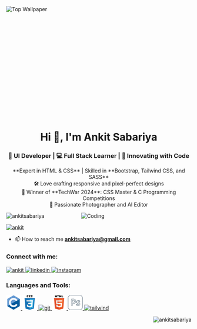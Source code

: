 <div style="display: flex; justify-content: center;">
  <img align="center" alt="Top Wallpaper" width="100%" height="300px" 
       src="https://i.pinimg.com/originals/fb/c6/f3/fbc6f31bd3b84159470b973aca7e0f97.gif" 
       style="object-fit: contain;">
</div>

<h1 align="center">Hi 👋, I'm Ankit Sabariya</h1>
<h3 align="center">🎨 UI Developer | 💻 Full Stack Learner | 🚀 Innovating with Code</h3>

<p align="center"> 
  **Expert in HTML & CSS** | Skilled in **Bootstrap, Tailwind CSS, and SASS**  
  <br>🛠️ Love crafting responsive and pixel-perfect designs  
  <br>🌟 Winner of **TechWar 2024**: CSS Master & C Programming Competitions  
  <br>📸 Passionate Photographer and AI Editor  
</p>

<img align="right" alt="Coding" width="300px" src="https://raw.githubusercontent.com/chiraag-kakar/chiraag-kakar/master/hadder.gif">

<p align="left"> 
  <img src="https://komarev.com/ghpvc/?username=ankitsabariya&label=Profile%20views&color=0e75b6&style=flat" alt="ankitsabariya" /> 
</p>

<p align="left"> 
  <a href="https://twitter.com/ankit" target="blank">
    <img src="https://img.shields.io/twitter/follow/ankit?logo=twitter&style=for-the-badge" alt="ankit" />
  </a> 
</p>

- 📫 How to reach me **ankitsabariya@gmail.com**

<h3 align="left">Connect with me:</h3>
<p align="left">
  <a href="https://twitter.com/ankit" target="blank">
    <img align="center" src="https://raw.githubusercontent.com/rahuldkjain/github-profile-readme-generator/master/src/images/icons/Social/twitter.svg" alt="ankit" height="30" width="40" />
  </a>
  <a href="https://linkedin.com/in/https://www.linkedin.com/in/mr-ankit-8a561b30a/" target="blank">
    <img align="center" src="https://raw.githubusercontent.com/rahuldkjain/github-profile-readme-generator/master/src/images/icons/Social/linked-in-alt.svg" alt="linkedin" height="30" width="40" />
  </a>
  <a href="https://instagram.com/https://www.instagram.com/ankit_.612/" target="blank">
    <img align="center" src="https://raw.githubusercontent.com/rahuldkjain/github-profile-readme-generator/master/src/images/icons/Social/instagram.svg" alt="instagram" height="30" width="40" />
  </a>
</p>

<h3 align="left">Languages and Tools:</h3>
<p align="left"> 
  <a href="https://www.cprogramming.com/" target="_blank" rel="noreferrer">
    <img src="https://raw.githubusercontent.com/devicons/devicon/master/icons/c/c-original.svg" alt="c" width="40" height="40" />
  </a>
  <a href="https://www.w3schools.com/css/" target="_blank" rel="noreferrer">
    <img src="https://raw.githubusercontent.com/devicons/devicon/master/icons/css3/css3-original-wordmark.svg" alt="css3" width="40" height="40" />
  </a>
  <a href="https://git-scm.com/" target="_blank" rel="noreferrer">
    <img src="https://www.vectorlogo.zone/logos/git-scm/git-scm-icon.svg" alt="git" width="40" height="40" />
  </a>
  <a href="https://www.w3.org/html/" target="_blank" rel="noreferrer">
    <img src="https://raw.githubusercontent.com/devicons/devicon/master/icons/html5/html5-original-wordmark.svg" alt="html5" width="40" height="40" />
  </a>
  <a href="https://www.photoshop.com/en" target="_blank" rel="noreferrer">
    <img src="https://raw.githubusercontent.com/devicons/devicon/master/icons/photoshop/photoshop-line.svg" alt="photoshop" width="40" height="40" />
  </a>
  <a href="https://tailwindcss.com/" target="_blank" rel="noreferrer">
    <img src="https://www.vectorlogo.zone/logos/tailwindcss/tailwindcss-icon.svg" alt="tailwind" width="40" height="40" />
  </a>
</p>

<div align="end">
  <img align="center" src="https://github-readme-stats.vercel.app/api/top-langs?username=ankitsabariya&show_icons=true&locale=en&layout=compact&theme=dark" alt="ankitsabariya" />
</div>
